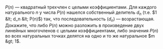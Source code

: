 $P(n)$ — квадратный трехчлен с целыми коэффициентами. Для каждого
натурального $n$ у числа $P(n)$ нашелся собственный делитель $d_n$ (т.е. $1 &lt; d_n &lt; P(n)$) так, что 
последовательность $(d_n)$ — возрастающая. Докажите, что либо $P(n)$ можно 
разложить в произведение двух линейных многочленов с целыми коэффициентами, 
либо значения $P(n)$ во всех натуральных точках 
делятся на одно и то же натуральное $m &gt; 1$.